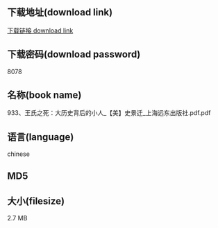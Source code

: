 ## 下载地址(download link)
[下载链接 download link](https://voluble-croquembouche-d321dc.netlify.app/?s=933%E3%80%81%E7%8E%8B%E6%B0%8F%E4%B9%8B%E6%AD%BB%EF%BC%9A%E5%A4%A7%E5%8E%86%E5%8F%B2%E8%83%8C%E5%90%8E%E7%9A%84%E5%B0%8F%E4%BA%BA_%E3%80%90%E7%BE%8E%E3%80%91%E5%8F%B2%E6%99%AF%E8%BF%81_%E4%B8%8A%E6%B5%B7%E8%BF%9C%E4%B8%9C%E5%87%BA%E7%89%88%E7%A4%BE.pdf)

## 下载密码(download password)
8078

## 名称(book name)
933、王氏之死：大历史背后的小人_【美】史景迁_上海远东出版社.pdf.pdf

## 语言(language)
chinese

## MD5


## 大小(filesize)
2.7 MB
